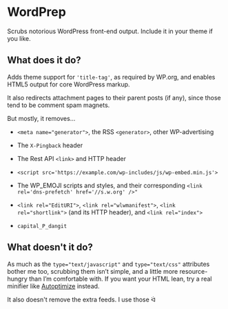 # WordPrep

Scrubs notorious WordPress front-end output. Include it in your theme if you like.

## What does it do?

Adds theme support for `'title-tag'`, as required by WP.org, and enables HTML5 output for core WordPress markup.

It also redirects attachment pages to their parent posts (if any), since those tend to be comment spam magnets.

But mostly, it removes…

* `<meta name="generator">`, the RSS `<generator>`, other WP-advertising

* The `X-Pingback` header

* The Rest API `<link>` and HTTP header

* `<script src='https://example.com/wp-includes/js/wp-embed.min.js'>`

* The WP_EMOJI scripts and styles, and their corresponding `<link rel='dns-prefetch' href='//s.w.org' />"`

* `<link rel="EditURI">`, `<link rel="wlwmanifest">`, `<link rel="shortlink">` (and its HTTP header), and `<link rel="index">`

* `capital_P_dangit`

## What doesn't it do?

As much as the `type="text/javascript"` and `type="text/css"` attributes bother me too, scrubbing them isn’t simple, and a little more resource-hungry than I’m comfortable with. If you want your HTML lean, try a real minifier like [Autoptimize](https://wordpress.org/plugins-wp/autoptimize/) instead.

It also doesn't remove the extra feeds. I use those ᐛ
